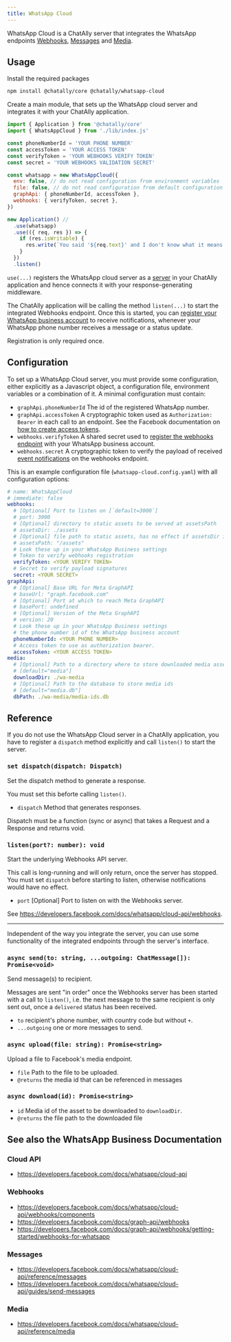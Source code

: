 ```yaml
---
title: WhatsApp Cloud
---
```


WhatsApp Cloud is a ChatAlly server that integrates the WhatsApp endpoints
[Webhooks](https://developers.facebook.com/docs/whatsapp/cloud-api/webhooks),
[Messages](https://developers.facebook.com/docs/whatsapp/cloud-api/reference/messages) and
[Media](https://developers.facebook.com/docs/whatsapp/cloud-api/reference/media).

## Usage

Install the required packages

```sh
npm install @chatally/core @chatally/whatsapp-cloud
```

Create a main module, that sets up the WhatsApp cloud server and integrates it with your ChatAlly application.

```js
import { Application } from '@chatally/core'
import { WhatsAppCloud } from './lib/index.js'

const phoneNumberId = 'YOUR PHONE NUMBER'
const accessToken = 'YOUR ACCESS TOKEN'
const verifyToken = 'YOUR WEBHOOKS VERIFY TOKEN'
const secret = 'YOUR WEBHOOKS VALIDATION SECRET'

const whatsapp = new WhatsAppCloud({
  env: false, // do not read configuration from environment variables
  file: false, // do not read configuration from default configuration files
  graphApi: { phoneNumberId, accessToken },
  webhooks: { verifyToken, secret },
})

new Application() //
  .use(whatsapp)
  .use(({ req, res }) => {
    if (res.isWritable) {
      res.write(`You said '${req.text}' and I don't know what it means.`)
    }
  })
  .listen()
```

`use(...)` registers the WhatsApp cloud server as a [server](https://chatally.org/reference/core/servers) in your ChatAlly application and hence connects it with your response-generating middleware.

The ChatAlly application will be calling the method `listen(...)` to start the integrated Webhooks endpoint. Once this is started, you can [register your WhatsApp business account](https://developers.facebook.com/docs/whatsapp/cloud-api/guides/set-up-webhooks) to receive notifications, whenever your WhatsApp phone number receives a message or a status update.

Registration is only required once.

## Configuration

To set up a WhatsApp Cloud server, you must provide some configuration, either explicitly as a Javascript object, a configuration file, environment variables or a combination of it. A minimal configuration must contain:

- `graphApi.phoneNumberId` The id of the registered WhatsApp number.
- `graphApi.accessToken` A cryptographic token used as `Authorization: Bearer` in each call to an endpoint. See the Facebook documentation on [how to create access tokens](https://developers.facebook.com/docs/whatsapp/business-management-api/get-started#access-tokens).
- `webhooks.verifyToken` A shared secret used to [register the webhooks endpoint](https://developers.facebook.com/docs/graph-api/webhooks/getting-started#verification-requests) with your WhatsApp business account.
- `webhooks.secret` A cryptographic token to verify the payload of received [event notifications](https://developers.facebook.com/docs/graph-api/webhooks/getting-started#event-notifications) on the webhooks endpoint.

This is an example configuration file (`whatsapp-cloud.config.yaml`) with all configuration options:

```yaml
# name: WhatsAppCloud
# immediate: false
webhooks:
  # [Optional] Port to listen on [`default=3000`]
  # port: 3000
  # [Optional] directory to static assets to be served at assetsPath
  # assetsDir: ./assets
  # [Optional] file path to static assets, has no effect if assetsDir is not set
  # assetsPath: "/assets"
  # Look these up in your WhatsApp Business settings
  # Token to verify webhooks registration
  verifyToken: <YOUR VERIFY TOKEN>
  # Secret to verify payload signatures
  secret: <YOUR SECRET>
graphApi:
  # [Optional] Base URL for Meta GraphAPI
  # baseUrl: "graph.facebook.com"
  # [Optional] Port at which to reach Meta GraphAPI
  # basePort: undefined
  # [Optional] Version of the Meta GraphAPI
  # version: 20
  # Look these up in your WhatsApp Business settings
  # the phone number id of the WhatsApp business account
  phoneNumberId: <YOUR PHONE NUMBER>
  # Access token to use as authorization bearer.
  accessToken: <YOUR ACCESS TOKEN>
media:
  # [Optional] Path to a directory where to store downloaded media assets
  # [default="media"]
  downloadDir: ./wa-media
  # [Optional] Path to the database to store media ids
  # [default="media.db"]
  dbPath: ./wa-media/media-ids.db
```

## Reference

If you do not use the WhatsApp Cloud server in a ChatAlly application, you have to register a `dispatch` method explicitly and call `listen()` to start the server.

### `set dispatch(dispatch: Dispatch)`

Set the dispatch method to generate a response.

You must set this beforte calling `listen()`.

- `dispatch` Method that generates responses.

Dispatch must be a function (sync or async) that takes a Request and a Response and returns void.

### `listen(port?: number): void`

Start the underlying Webhooks API server.

This call is long-running and will only return, once the server has stopped. You must set `dispatch` before starting to listen, otherwise notifications would have no effect.

- `port` [Optional] Port to listen on with the Webhooks server.

See https://developers.facebook.com/docs/whatsapp/cloud-api/webhooks.

---

Independent of the way you integrate the server, you can use some functionality of the integrated endpoints through the server's interface.

### `async send(to: string, ...outgoing: ChatMessage[]): Promise<void>`

Send message(s) to recipient.

Messages are sent "in order" once the Webhooks server has been started
with a call to `listen()`, i.e. the next message to the same recipient is
only sent out, once a `delivered` status has been received.

- `to` recipient's phone number, with country code but without `+`.
- `...outgoing` one or more messages to send.

### `async upload(file: string): Promise<string>`

Upload a file to Facebook's media endpoint.

- `file` Path to the file to be uploaded.
- `@returns` the media id that can be referenced in messages

### `async download(id): Promise<string>`

- `id` Media id of the asset to be downloaded to `downloadDir`.
- `@returns` the file path to the downloaded file

## See also the WhatsApp Business Documentation

### Cloud API

- https://developers.facebook.com/docs/whatsapp/cloud-api

### Webhooks

- https://developers.facebook.com/docs/whatsapp/cloud-api/webhooks/components
- https://developers.facebook.com/docs/graph-api/webhooks
- https://developers.facebook.com/docs/graph-api/webhooks/getting-started/webhooks-for-whatsapp

### Messages

- https://developers.facebook.com/docs/whatsapp/cloud-api/reference/messages
- https://developers.facebook.com/docs/whatsapp/cloud-api/guides/send-messages

### Media

- https://developers.facebook.com/docs/whatsapp/cloud-api/reference/media
